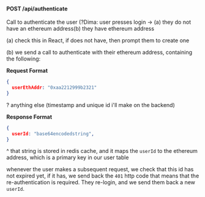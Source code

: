 #### POST /api/authenticate

Call to authenticate the user (?Dima: user presses login -> (a) they do not have an ethereum address(b) they have ethereum address

(a) check this in React, if does not have, then prompt them to create one

(b) we send a call to authenticate with their ethereum address, containing the following:

**Request Format**

```json
{
  userEthAddr: "0xaa2212999b2321"
}
```

? anything else (timestamp and unique id i'll make on the backend)

**Response Format**

```json
{
  userId: "base64encodedstring",
}
```

^ that string is stored in redis cache, and it maps the `userId` to the ethereum address, which is a primary key in our user table

whenever the user makes a subsequent request, we check that this id has not expired yet, if it has, we send back the `401` http code that means that the re-authentication is required. They re-login, and we send them back a new `userId`.